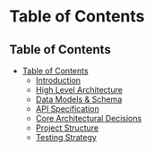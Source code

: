 # Table of Contents

## Table of Contents

- [Table of Contents](#table-of-contents)
  - [Introduction
    ](./introduction.md)
  - [High Level Architecture
    ](./high-level-architecture.md)
  - [Data Models & Schema
    ](./data-models-schema.md)
  - [API Specification
    ](./api-specification.md)
  - [Core Architectural Decisions
    ](./core-architectural-decisions.md)
  - [Project Structure
    ](./project-structure.md)
  - [Testing Strategy
    ](./testing-strategy.md)
